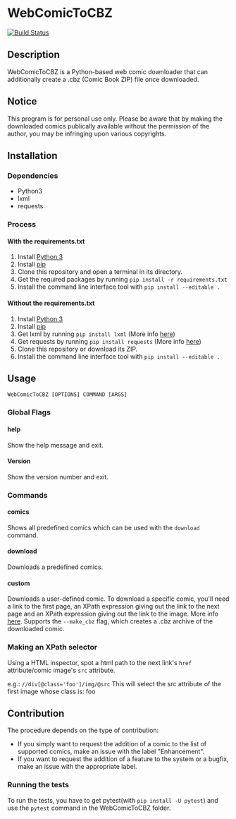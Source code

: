 # WebComicToCBZ

[![Build Status](https://travis-ci.org/J-CPelletier/WebComicToCBZ.svg?branch=master)](https://travis-ci.org/J-CPelletier/WebComicToCBZ)

## Description

WebComicToCBZ is a Python-based web comic downloader that can additionally create a .cbz (Comic Book ZIP) file once downloaded.

## Notice

This program is for personal use only. Please be aware that by making the downloaded comics publically available without the permission of the author, you may be infringing upon various copyrights.

## Installation

### Dependencies

* Python3
* lxml
* requests

### Process

#### With the requirements.txt

1. Install [Python 3](https://www.python.org/downloads/)
2. Install [pip](https://pip.pypa.io/en/stable/installing/)
3. Clone this repository and open a terminal in its directory.
4. Get the required packages by running `pip install -r requirements.txt`
5. Install the command line interface tool with `pip install --editable .`

#### Without the requirements.txt

1. Install [Python 3](https://www.python.org/downloads/)
2. Install [pip](https://pip.pypa.io/en/stable/installing/)
3. Get lxml by running `pip install lxml` (More info [here](http://lxml.de/installation.html#where-to-get-it))
4. Get requests by running `pip install requests` (More info [here](http://docs.python-requests.org/en/master/user/install/))
5. Clone this repository or download its ZIP.
6. Install the command line interface tool with `pip install --editable .`

## Usage

`WebComicToCBZ [OPTIONS] COMMAND [ARGS]`

### Global Flags

#### help

Show the help message and exit.

#### Version

Show the version number and exit.

### Commands

#### comics

Shows all predefined comics which can be used with the `download` command.

#### download

Downloads a predefined comics.

#### custom

Downloads a user-defined comic. To download a specific comic, you'll need a link to the first page, an XPath expression giving out the link to the next page and an XPath expression giving out the link to the image. More info [here](http://www.w3schools.com/xml/xpath_syntax.asp). Supports the `--make_cbz` flag, which creates a .cbz archive of the downloaded comic.

### Making an XPath selector

Using a HTML inspector, spot a html path to the next link's `href` attribute/comic image's `src` attribute.

e.g.: `//div[@class='foo']/img/@src`
This will select the src attribute of the first image whose class is: foo

## Contribution

The procedure depends on the type of contribution:

* If you simply want to request the addition of a comic to the list of supported comics, make an issue with the label "Enhancement".
* If you want to request the addition of a feature to the system or a bugfix, make an issue with the appropriate label.

### Running the tests

To run the tests, you have to get pytest(with `pip install -U pytest`) and use the `pytest` command in the WebComicToCBZ folder.
